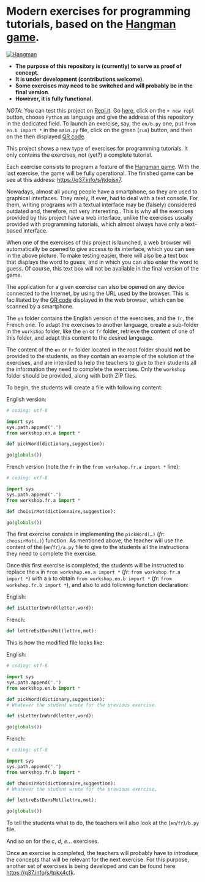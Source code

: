# Modern exercises for programming tutorials, based on the [Hangman game](https://q37.info/s/gtdtk4hp).

[![Hangman](https://q37.info/s/pnmjfw39)](https://q37.info/s/jtdqjsx7)

- **The purpose of this repository is (currently) to serve as proof of concept**.
- **It is under development (contributions welcome)**.
- **Some exercises may need to be switched and will probably be in the final version**.
- **However, it is fully functional.**

*NOTA*: You can test this project on [Repl.it](https://q37.info/s/mxmgq3qm). Go [here](https://q37.info/s/srnnb7hj), click on the `+ new repl` button, choose `Python` as language and give the address of this repository in the dedicated field. To launch an exercise, say, the `en/b.py` one, put `from en.b import *` in the `main.py` file, click on the green (`run`) button, and then on the then displayed [QR code](https://q37.info/s/3pktvrj7).

This project shows a new type of exercises for programming tutorials. It only contains the exercises, not (yet?) a complete tutorial.

Each exercise consists to program a feature of the [Hangman game](https://q37.info/s/gtdtk4hp). With the last exercise, the game will be fully operational. The finished game can be see at this address: <https://q37.info/s/jtdqjsx7>.

Nowadays, almost all young people have a smartphone, so they are used to graphical interfaces. They rarely, if ever, had to deal with a text console. For them, writing programs with a textual interface may be (falsely) considered outdated and, therefore,  not very interesting.. This is why all the exercises provided by this project have a web interface, unlike the exercises usually provided with programming tutorials, which almost always have only a text-based interface. 

When one of the exercises of this project is launched, a web browser will automatically be opened to give access to its interface, which you can see in the above picture. To make testing easier, there will also be a text box that displays the word to guess, and in which you can also enter the word to guess. Of course, this text box will not be available in the final version of the game.

The application for a given exercise can also be opened on any device connected to the Internet, by using the URL used by the browser. This is facilitated by the [QR code](https://q37.info/s/3pktvrj7) displayed in the web browser, which can be scanned by a smartphone.

The `en` folder contains the English version of the exercises, and the `fr`, the French one. To adapt the exercises to another language, create a sub-folder in the `workshop` folder, like the `en` or `fr` folder, retrieve the content of one of this folder, and adapt this content to the desired language.

The content of the `en` or `fr` folder located in the root folder should **not** be provided to the students, as they contain an example of the solution of the exercises, and are intended to help the teachers to give to their students all the information they need to complete the exercises. Only the `workshop` folder should be provided, along with both ZIP files.

To begin, the students will create a file with following content:

English version:

```python
# coding: utf-8

import sys
sys.path.append(".")
from workshop.en.a import *

def pickWord(dictionary,suggestion):

go(globals())

```

French version (note the `fr` in the `from workshop.fr.a import *` line):

```python
# coding: utf-8

import sys
sys.path.append(".")
from workshop.fr.a import *

def choisirMot(dictionnaire,suggestion):

go(globals())
```

The first exercise consists in implementing the `pickWord(…)` (*fr*: `choisirMot(…)`) function. As mentioned above, the teacher will use the content of the (`en`/`fr`)`/a.py` file to give to the students all the instructions they need to complete the exercise.

Once this first exercise is completed, the students will be instructed to replace the `a` in `from workshop.en.a import *` (*fr*: `from workshop.fr.a import *`) with a `b` to obtain `from workshop.en.b import *` (*fr*: `from workshop.fr.b import *`), and also to add following function declaration:

English:

```python
def isLetterInWord(letter,word):
```

French:

```python
def lettreEstDansMot(lettre,mot):
```

This is how the modified file looks like:

English:

```python
# coding: utf-8

import sys
sys.path.append(".")
from workshop.en.b import *

def pickWord(dictionary,suggestion):
# Whatever the student wrote for the previous exercise.

def isLetterInWord(letter,word):

go(globals())

```

French:

```python
# coding: utf-8

import sys
sys.path.append(".")
from workshop.fr.b import *

def choisirMot(dictionnaire,suggestion):
# Whatever the student wrote for the previous exercise.

def lettreEstDansMot(lettre,mot):

go(globals())
```

To tell the students what to do, the teachers will also look at the (`en`/`fr`)`/b.py` file.

And so on for the *c*, *d*, *e*… exercises.

Once an exercise is completed, the teachers will probably have to introduce the concepts that will be relevant for the next exercise. For this purpose, another set of exercises is being developed and can be found here: <https://q37.info/s/tpkx4cfk>.
